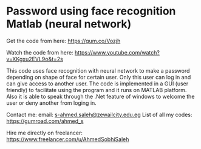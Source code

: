 # Password using face recognition Matlab (neural network)

 
Get the code from here: 
https://gum.co/Vozjh 

Watch the code from here: 
https://www.youtube.com/watch?v=XKgxu2EVL9o&t=2s




This code uses face recognition with neural network to make a password depending on shape of face for certain user. Only this user can log in and can give access to another user.
The code is implemented in a GUI (user friendly) to facilitate using the program and it runs on MATLAB platform. Also it is able to speak through the .Net feature of windows to welcome the user or deny another from loging in.

Contact me: 
email: s-ahmed.saleh@zewailcity.edu.eg 
List of all my codes: https://gumroad.com/ahmed_s


Hire me directly on freelancer: 
https://www.freelancer.com/u/AhmedSobhiSaleh 

